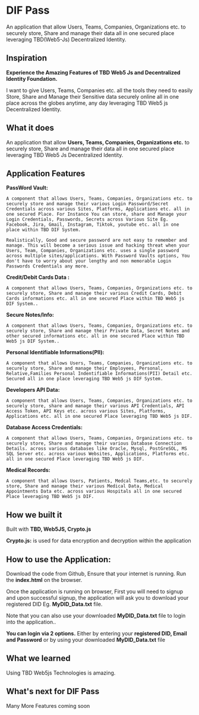 # DIF Pass
 An application that allow Users, Teams, Companies, Organizations etc. to securely store, Share and manage their data all in one secured place leveraging TBD(Web5-Js) Decentralized Identity. 

## Inspiration

**Experience the Amazing Features of TBD Web5 Js and Decentralized Identity Foundation.**

I want to give Users, Teams, Companies etc. all the tools they need to easily Store, Share and Manage their Sensitive data securely online all in one place across the globes anytime, any day leveraging TBD Web5 js Decentralized Identity.
## What it does

An application that allow **Users, Teams, Companies, Organizations etc.** to securely store, Share and manage their data all in one secured place leveraging TBD Web5 Js Decentralized Identity.

## Application Features

  **PassWord Vault:**
  
    A component that allows Users, Teams, Companies, Organizations etc. to securely store and manage their various Login Password/Secret Credentials across various Sites, Platforms, Applications etc. all in one secured Place. For Instance You can store, share and Manage your Login Credentials, Passwords, Secrets across Various Site Eg. Facebook, Jira, Gmail, Instagram, Tiktok, youtube etc. all in one place within TBD DIF System.

    Realistically, Good and secure password are not easy to remember and manage. This will become a serious issue and hacking threat when your Users, Team, Companies, Organizations etc. uses a single password across multiple sites/applications. With Password Vaults options, You don't have to worry about your lengthy and non memorable Login Passwords Credentials any more.

  **Credit/Debit Cards Data :**
  
    A component that allows Users, Teams, Companies, Organizations etc. to securely store, Share and manage their various Credit Cards, Debit Cards informations etc. all in one secured Place within TBD Web5 js DIF System..

   **Secure Notes/Info:**
   
    A component that allows Users, Teams, Companies, Organizations etc. to securely store, Share and manage their Private Data, Secret Notes and other secured informations etc. all in one secured Place within TBD Web5 js DIF System..

  **Personal Identifiable Informations(PII):**
  
    A component that allows Users, Teams, Companies, Organizations etc. to securely store, Share and manage their Employees, Personal, Relative,Families Personal Indentifiable Informations(PII) Detail etc. Secured all in one place leveraging TBD Web5 js DIF System.

  **Developers API Data:**
  
    A component that allows Users, Teams, Companies, Organizations etc. to securely store, share and manage their various API Credentials, API Access Token, API Keys etc. across various Sites, Platforms, Applications etc. all in one secured Place leveraging TBD Web5 js DIF.

  **Database Access Credentials:**
  
    A component that allows Users, Teams, Companies, Organizations etc. to securely store, Share and manage their various Database Connection Details. across various databases like Oracle, Mysql, PostGreSOL, MS SQL Server etc. across various Websites, Applications, Platforms etc. all in one secured Place leveraging TBD Web5 js DIF.

  **Medical Records:**
  
    A component that allows Users, Patients, Medcal Teams,etc. to securely store, Share and manage their various Medical Data, Medical Appointments Data etc. across various Hospitals all in one secured Place leveraging TBD Web5 js DIF.

## How we built it

Built with **TBD, Web5JS, Crypto.js**

**Crypto.js:** is used for data encryption and decryption within the application

## How to use the Application:

Download the code from Github, Ensure that your internet is running. Run the **index.html** on the browser.

Once the application is running on browser, First you will need to signup and upon successful signup, the application will ask you to download your registered DID Eg. **MyDID_Data.txt** file.

Note that you can also use your downloaded **MyDID_Data.txt** file to login into the application..

**You can login via 2 options.** Either by entering your **registered DID, Email and Password** or by using your downloaded **MyDID_Data.txt** file

## What we learned
Using TBD Web5js Technologies is amazing.

## What's next for DIF Pass

Many More Features coming soon
